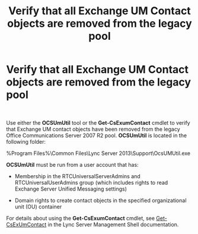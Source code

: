 ﻿---
title: Verify that all Exchange UM Contact objects are removed from the legacy pool
TOCTitle: Verify that all Exchange UM Contact objects are removed from the legacy pool
ms:assetid: 5a813169-0ed7-4f84-a242-ed2cd4ea5c43
ms:mtpsurl: https://technet.microsoft.com/en-us/library/JJ688068(v=OCS.15)
ms:contentKeyID: 49733664
ms.date: 07/23/2014
mtps_version: v=OCS.15
---

# Verify that all Exchange UM Contact objects are removed from the legacy pool

 


Use either the **OCSUmUtil** tool or the **Get-CsExumContact** cmdlet to verify that Exchange UM contact objects have been removed from the legacy Office Communications Server 2007 R2 pool. **OCSUmUtil** is located in the following folder:

%Program Files%\\Common Files\\Lync Server 2013\\Support\\OcsUMUtil.exe

**OCSUmUtil** must be run from a user account that has:

  - Membership in the RTCUniversalServerAdmins and RTCUniversalUserAdmins group (which includes rights to read Exchange Server Unified Messaging settings)

  - Domain rights to create contact objects in the specified organizational unit (OU) container

For details about using the **Get-CsExumContact** cmdlet, see [Get-CsExUmContact](https://technet.microsoft.com/en-us/library/gg412725\(v=ocs.15\)) in the Lync Server Management Shell documentation.

